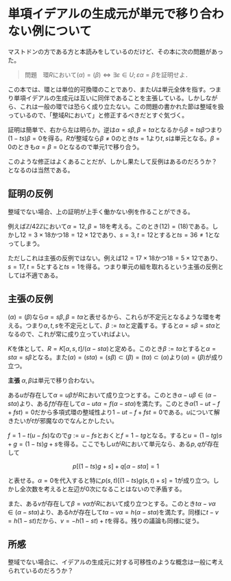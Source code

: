 
# 単項イデアルの生成元が単元で移り合わない例について

マストドンの方である方と本読みをしているのだけど、その本に次の問題があった。

> 問題　環$R$において$(\alpha)=(\beta)\Leftrightarrow\exists\varepsilon\in U; \varepsilon\alpha=\beta$を証明せよ．

この本では、環とは単位的可換環のことであり、また$U$は単元全体を指す。つまり単項イデアルの生成元は互いに同伴であることを主張している。しかしながら、これは一般の環では恐らく成り立たない。この問題の書かれた節は整域を扱っているので、「整域$R$において」と修正するべきだとすぐ気づく。

証明は簡単で、右から左は明らか。逆は$\alpha=s\beta, \beta=t\alpha$となるから$\beta=ts\beta$つまり$(1-ts)\beta=0$を得る。$R$が整域なら$\beta\neq 0$のとき$ts=1$より$t, s$は単元となる。$\beta=0$のときも$\alpha=\beta=0$となるので単元$1$で移り合う。

このような修正はよくあることだが、しかし果たして反例はあるのだろうか？　となるのは当然である。


## 証明の反例

整域でない場合、上の証明が上手く働かない例を作ることができる。

例えば$\mathbb{Z}/42\mathbb{Z}$において$\alpha=12, \beta=18$を考える。このとき$(12)=(18)$である。しかし$12=3\times 18$かつ$18=12\times 12$であり、$s=3, t=12$とすると$ts=36\neq 1$となってしまう。

ただしこれは主張の反例ではない。例えば$12=17\times 18$かつ$18=5\times 12$であり、$s=17, t=5$とすると$ts=1$を得る。つまり単元の組を取れるという主張の反例としては不適である。


## 主張の反例

$(\alpha)=(\beta)$なら$\alpha=s\beta, \beta=t\alpha$と表せるから、これらが不定元となるような環を考える。つまり$\alpha, t, s$を不定元として、$\beta:=t\alpha$と定義する。すると$\alpha=s\beta=st\alpha$となるので、これが常に成り立っていればよい。

$K$を体として、$R=K\lbrack \alpha, s, t \rbrack/(\alpha-st\alpha)$と定める。このとき$\beta:=t\alpha$とすると$\alpha=st\alpha=s\beta$となる。また$(\alpha)=(st\alpha)=(s\beta)\subset(\beta)=(t\alpha)\subset(\alpha)$より$(\alpha)=(\beta)$が成り立つ。

__主張__ $\alpha, \beta$は単元で移り合わない。

ある$u$が存在して$\alpha=u\beta$が$R$において成り立つとする。このとき$\alpha-u\beta\in (\alpha-st\alpha)$より、ある$f$が存在して$\alpha-ut\alpha=f(\alpha-st\alpha)$を満たす。このとき$\alpha(1-ut-f+fst)=0$だから多項式環の整域性より$1-ut-f+fst=0$である。$u$について解きたいが$t$が邪魔なのでなんとかしたい。

$f=1-t(u-fs)$なので$g:=u-fs$とおくと$f=1-tg$となる。すると$u=(1-tg)s+g=(1-ts)g+s$を得る。ここでもし$u$が$R$において単元なら、ある$p, q$が存在して

$$
p\lbrack (1-ts)g+s \rbrack+q\lbrack \alpha-st\alpha \rbrack=1
$$

と表せる。$\alpha=0$を代入すると特に$p(s, t)\lbrack (1-ts)g(s, t)+s\rbrack=1$が成り立つ。しかし全次数を考えると左辺が$0$次になることはないので矛盾する。

また、ある$v$が存在して$\beta=v\alpha$が$R$において成り立つとする。このとき$t\alpha-v\alpha\in (\alpha-st\alpha)$より、ある$h$が存在して$t\alpha-v\alpha=h(\alpha-st\alpha)$を満たす。同様に$t-v=h(1-st)$だから、$v=-h(1-st)+t$を得る。残りの議論も同様に従う。


## 所感

整域でない場合に、イデアルの生成元に対する可移性のような概念は一般に考えられているのだろうか？
